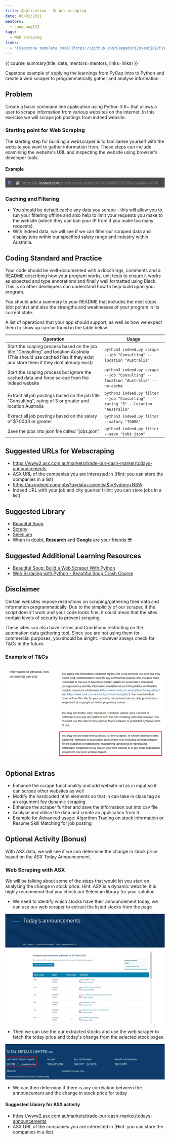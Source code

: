 ```yaml
---
title: Application - 🕸️ Web scraping
date: 06/02/2021
mentors: 
  - LungLung123
tags:
  - Web scraping
links:
  - '[Capstone template code](https://github.com/CapgeminiInventIDE/PyCap/tree/main/src/intro-to-python/capstone/web_scraping){target=_blank}'
---
```


{{ course_summary(title, date, mentors=mentors, links=links) }}

Capstone example of applying the learnings from PyCap intro to Python and create a web scraper to programmatically gather and analyse information

## Problem

Create a basic command line application using Python 3.6+ that allows a user to scrape information from various websites on the internet.
In this exercise we will scrape job postings from indeed website.

### Starting point for Web Scraping

The starting step for building a webscraper is to familiarise yourself with the website you want to gather information from. These steps can include examining the website's URL and inspecting the website using browser's developer tools.

#### Example

![indeed's URL](../../assets/imgs/indeed_url.png)

### Caching and Filtering

- You should by default cache any data you scrape - this will allow you to run your filtering offline and also help to limit your requests you make to the website (which they can ban your IP from if you make too many requests)
- With Indeed data, we will see if we can filter our scraped data and display jobs within our specified salary range and industry within Australia.

## Coding Standard and Practice

Your code should be well-documented with a docstrings, comments and a README describing how your program works, unit tests to ensure it works as expected and type annotations and finally well formatted using Black. This is so other developers can understand how to help build upon your program.

You should add a summary to your README that includes the next steps (dot points) and also the strengths and weaknesses of your program in its current state.

A list of operations that your app should support, as well as how we expect them to show up can be found in the table below.

| Operation                                            | Usage |
|------------------------------------------------------|-------|
| Start the scaping process based on the job title "Consulting" and location Australia (This should use cached files if they exist and store them if they dont already exist) | `python3 indeed.py scrape --job "Consulting" --location "Australia"` |
| Start the scaping process but ignore the cached data and force scrape from the indeed website | `python3 indeed.py scrape --job "Consulting" --location "Australia" --no-cache`|
| Extract all job postings based on the  job title "Consulting", rating of 3 or greater and location Australia | `python3 indeed.py filter --job "Consulting" --rating "3" --location "Australia"` |
| Extract all job postings based on the salary of $70000 or greater  | `python3 indeed.py filter --salary "70000"`|
| Save the jobs into json file called "jobs.json" | `python3 indeed.py filter --save "jobs.json"` |

## Suggested URLs for Webscraping

- <https://www2.asx.com.au/markets/trade-our-cash-market/todays-announcements>
- ASX URL of the companies you are interested in (Hint: you can store the companies in a list)
- <https://au.indeed.com/jobs?q=data+scientist&l=Sydney+NSW>
- Indeed URL with your job and city queried (Hint: you can store jobs in a list)

## Suggested Library

- [Beautiful Soup](https://www.crummy.com/software/BeautifulSoup/bs4/doc/)
- [Scrapy](https://scrapy.org/)
- [Selenium](https://selenium-python.readthedocs.io/)
- When in doubt, **Research** and **Google** are your friends :sunglasses:

## Suggested Additional Learning Resources

- [Beautiful Soup: Build a Web Scraper With Python](https://realpython.com/beautiful-soup-web-scraper-python/#challenges-of-web-scraping)
- [Web Scraping with Python - Beautiful Soup Crash Course](https://www.youtube.com/watch?v=XVv6mJpFOb0)

## Disclaimer

Certain websites impose restrictions on scraping/gathering their data and information programmatically.
Due to the simplicity of our scraper, if the script doesn't work and your code looks fine, it could mean that the sites contain levels of security to prevent
scraping.

These sites can also have Terms and Conditions restricting on the automation data gathering tool.
Since you are not using them for commercial purposes, you should be alright. However always check for T&Cs in the future.

### Example of T&Cs

![Seek's T&Cs](../../assets/imgs/web_scrap_TOS.jpg)

## Optional Extras

- Enhance the scrape functionality and add website url as in input so it can scrpae other websites as well
- Modify the hardcoded html elements so that in can take in class tag as an argument foy dynamic scraping
- Enhance the scraper further and save the information out into csv file
- Analyse and utilise the data and create an application from it
- Example for Advanced usage: Algorithm Trading on stock information or Resume Skill Matching for job posting

## Optional Activity (Bonus)

With ASX data, we will see if we can determine the change in stock price based on the ASX Today Announcement.

### Web Scraping with ASX

We will be talking about some of the steps that would let you start on analysing the change in stock price.
Hint: ASX is a dynamic website, it is highly recommend that you check out Selenium library for your solution

- We need to identify which stocks have their announcement today, we can use our web scraper to extract the listed stocks from the page

![Today's Announcement](../../assets/imgs/today_annoucement.jpg)

- Then we can use the our extracted stocks and use the web scraper to fetch the today price and today's change from the selected stock pages

![Example of stock page](../../assets/imgs/stock_price.jpg)

- We can then determine if there is any correlation between the announcement and the change in stock price for today

#### Suggested Library for ASX activity

- <https://www2.asx.com.au/markets/trade-our-cash-market/todays-announcements>
- ASX URL of the companies you are interested in (Hint: you can store the companies in a list)
